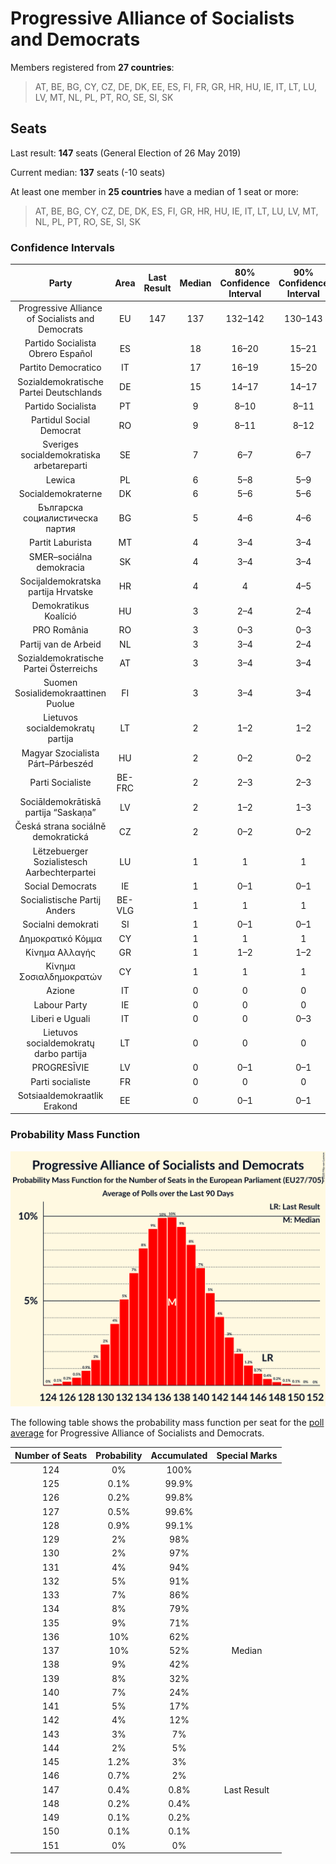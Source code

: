 # Progressive Alliance of Socialists and Democrats

Members registered from **27 countries**:

> AT, BE, BG, CY, CZ, DE, DK, EE, ES, FI, FR, GR, HR, HU, IE, IT, LT, LU, LV, MT, NL, PL, PT, RO, SE, SI, SK

## Seats

Last result: **147** seats (General Election of 26 May 2019)

Current median: **137** seats (-10 seats)

At least one member in **25 countries** have a median of 1 seat or more:

> AT, BE, BG, CY, CZ, DE, DK, ES, FI, GR, HR, HU, IE, IT, LT, LU, LV, MT, NL, PL, PT, RO, SE, SI, SK

### Confidence Intervals

| Party | Area | Last Result | Median | 80% Confidence Interval | 90% Confidence Interval | 95% Confidence Interval | 99% Confidence Interval |
|:-----:|:----:|:-----------:|:------:|:-----------------------:|:-----------------------:|:-----------------------:|:-----------------------:|
| Progressive Alliance of Socialists and Democrats | EU | 147 | 137 | 132–142 | 130–143 | 129–145 | 127–147 |
| Partido Socialista Obrero Español | ES | | 18 | 16–20 | 15–21 | 14–22 | 14–22 |
| Partito Democratico | IT | | 17 | 16–19 | 15–20 | 15–20 | 14–21 |
| Sozialdemokratische Partei Deutschlands | DE | | 15 | 14–17 | 14–17 | 13–17 | 13–18 |
| Partido Socialista | PT | | 9 | 8–10 | 8–11 | 7–11 | 7–11 |
| Partidul Social Democrat | RO | | 9 | 8–11 | 8–12 | 8–12 | 7–13 |
| Sveriges socialdemokratiska arbetareparti | SE | | 7 | 6–7 | 6–7 | 6–7 | 5–8 |
| Lewica | PL | | 6 | 5–8 | 5–9 | 4–9 | 4–9 |
| Socialdemokraterne | DK | | 6 | 5–6 | 5–6 | 5–6 | 5–7 |
| Българска социалистическа партия | BG | | 5 | 4–6 | 4–6 | 4–6 | 4–6 |
| Partit Laburista | MT | | 4 | 3–4 | 3–4 | 3–4 | 3–5 |
| SMER–sociálna demokracia | SK | | 4 | 3–4 | 3–4 | 3–4 | 3–5 |
| Socijaldemokratska partija Hrvatske | HR | | 4 | 4 | 4–5 | 4–5 | 4–5 |
| Demokratikus Koalíció | HU | | 3 | 2–4 | 2–4 | 2–4 | 2–4 |
| PRO România | RO | | 3 | 0–3 | 0–3 | 0–4 | 0–4 |
| Partij van de Arbeid | NL | | 3 | 3–4 | 2–4 | 2–4 | 2–4 |
| Sozialdemokratische Partei Österreichs | AT | | 3 | 3–4 | 3–4 | 3–4 | 2–4 |
| Suomen Sosialidemokraattinen Puolue | FI | | 3 | 3–4 | 3–4 | 3–4 | 3–5 |
| Lietuvos socialdemokratų partija | LT | | 2 | 1–2 | 1–2 | 1–2 | 1–2 |
| Magyar Szocialista Párt–Párbeszéd | HU | | 2 | 0–2 | 0–2 | 0–3 | 0–3 |
| Parti Socialiste | BE-FRC | | 2 | 2–3 | 2–3 | 2–3 | 2–3 |
| Sociāldemokrātiskā partija “Saskaņa” | LV | | 2 | 1–2 | 1–3 | 1–3 | 1–3 |
| Česká strana sociálně demokratická | CZ | | 2 | 0–2 | 0–2 | 0–2 | 0–3 |
| Lëtzebuerger Sozialistesch Aarbechterpartei | LU | | 1 | 1 | 1 | 1 | 1 |
| Social Democrats | IE | | 1 | 0–1 | 0–1 | 0–1 | 0–1 |
| Socialistische Partij Anders | BE-VLG | | 1 | 1 | 1 | 1 | 1 |
| Socialni demokrati | SI | | 1 | 0–1 | 0–1 | 0–2 | 0–2 |
| Δημοκρατικό Κόμμα | CY | | 1 | 1 | 1 | 1 | 1 |
| Κίνημα Αλλαγής | GR | | 1 | 1–2 | 1–2 | 1–2 | 1–2 |
| Κίνημα Σοσιαλδημοκρατών | CY | | 1 | 1 | 1 | 1 | 1 |
| Azione | IT | | 0 | 0 | 0 | 0 | 0–4 |
| Labour Party | IE | | 0 | 0 | 0 | 0 | 0 |
| Liberi e Uguali | IT | | 0 | 0 | 0–3 | 0–4 | 0–4 |
| Lietuvos socialdemokratų darbo partija | LT | | 0 | 0 | 0 | 0–1 | 0–1 |
| PROGRESĪVIE | LV | | 0 | 0–1 | 0–1 | 0–1 | 0–1 |
| Parti socialiste | FR | | 0 | 0 | 0 | 0 | 0 |
| Sotsiaaldemokraatlik Erakond | EE | | 0 | 0–1 | 0–1 | 0–1 | 0–1 |

### Probability Mass Function

![Graph with seats probability mass function not yet produced](average-2020-04-30-seats-pmf-progressiveallianceofsocialistsanddemocrats.png "Seats Probability Mass Function")

The following table shows the probability mass function per seat for the [poll average](average-2020-04-30.html) for Progressive Alliance of Socialists and Democrats.

| Number of Seats | Probability | Accumulated | Special Marks |
|:---------------:|:-----------:|:-----------:|:-------------:|
| 124 | 0% | 100% |  |
| 125 | 0.1% | 99.9% |  |
| 126 | 0.2% | 99.8% |  |
| 127 | 0.5% | 99.6% |  |
| 128 | 0.9% | 99.1% |  |
| 129 | 2% | 98% |  |
| 130 | 2% | 97% |  |
| 131 | 4% | 94% |  |
| 132 | 5% | 91% |  |
| 133 | 7% | 86% |  |
| 134 | 8% | 79% |  |
| 135 | 9% | 71% |  |
| 136 | 10% | 62% |  |
| 137 | 10% | 52% | Median |
| 138 | 9% | 42% |  |
| 139 | 8% | 32% |  |
| 140 | 7% | 24% |  |
| 141 | 5% | 17% |  |
| 142 | 4% | 12% |  |
| 143 | 3% | 7% |  |
| 144 | 2% | 5% |  |
| 145 | 1.2% | 3% |  |
| 146 | 0.7% | 2% |  |
| 147 | 0.4% | 0.8% | Last Result |
| 148 | 0.2% | 0.4% |  |
| 149 | 0.1% | 0.2% |  |
| 150 | 0.1% | 0.1% |  |
| 151 | 0% | 0% |  |


